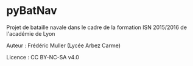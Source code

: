 # pyBatNav
Projet de bataille navale dans le cadre de la formation ISN 2015/2016 de l'académie de Lyon

Auteur : Frédéric Muller (Lycée Arbez Carme)
  
Licence : CC BY-NC-SA v4.0
